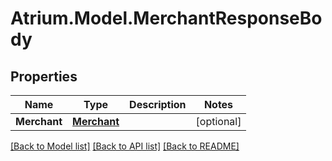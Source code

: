 # Atrium.Model.MerchantResponseBody
## Properties

Name | Type | Description | Notes
------------ | ------------- | ------------- | -------------
**Merchant** | [**Merchant**](Merchant.md) |  | [optional] 

[[Back to Model list]](../README.md#documentation-for-models) [[Back to API list]](../README.md#documentation-for-api-endpoints) [[Back to README]](../README.md)

